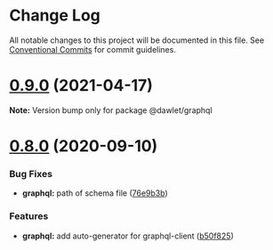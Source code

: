 # Change Log

All notable changes to this project will be documented in this file.
See [Conventional Commits](https://conventionalcommits.org) for commit guidelines.

# [0.9.0](https://github.com/dawlet-team/dawlet-poc/compare/v0.8.0...v0.9.0) (2021-04-17)

**Note:** Version bump only for package @dawlet/graphql





# [0.8.0](https://github.com/dawlet-team/dawlet-poc/compare/v0.7.0...v0.8.0) (2020-09-10)


### Bug Fixes

* **graphql:** path of schema file ([76e9b3b](https://github.com/dawlet-team/dawlet-poc/commit/76e9b3bd46967d961a3ed5422520d6d7643eb9f6))


### Features

* **graphql:** add auto-generator for graphql-client ([b50f825](https://github.com/dawlet-team/dawlet-poc/commit/b50f8253d806a460bc6585cd232700cf27e532b9))

